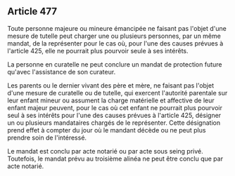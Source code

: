 Article 477
----
Toute personne majeure ou mineure émancipée ne faisant pas l'objet d'une mesure
de tutelle peut charger une ou plusieurs personnes, par un même mandat, de la
représenter pour le cas où, pour l'une des causes prévues à l'article 425, elle
ne pourrait plus pourvoir seule à ses intérêts.

La personne en curatelle ne peut conclure un mandat de protection future qu'avec
l'assistance de son curateur.

Les parents ou le dernier vivant des père et mère, ne faisant pas l'objet d'une
mesure de curatelle ou de tutelle, qui exercent l'autorité parentale sur leur
enfant mineur ou assument la charge matérielle et affective de leur enfant
majeur peuvent, pour le cas où cet enfant ne pourrait plus pourvoir seul à ses
intérêts pour l'une des causes prévues à l'article 425, désigner un ou plusieurs
mandataires chargés de le représenter. Cette désignation prend effet à compter
du jour où le mandant décède ou ne peut plus prendre soin de l'intéressé.

Le mandat est conclu par acte notarié ou par acte sous seing privé. Toutefois,
le mandat prévu au troisième alinéa ne peut être conclu que par acte notarié.
